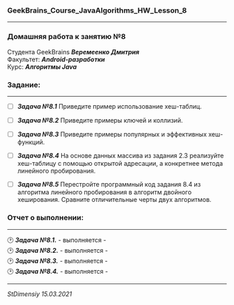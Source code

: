 ### GeekBrains_Course_JavaAlgorithms_HW_Lesson_8
---
### Домашняя работа к занятию №8
Студента GeekBrains ***Веремеенко Дмитрия***    
Факультет: ***Android-разработки***    
Курс: ***Алгоритмы Java***
### Задание:
---
- [ ] ***Задача №8.1***	Приведите пример использование хеш-таблиц.
- [ ] ***Задача №8.2***	Приведите примеры ключей и коллизий.
- [ ] ***Задача №8.3***	Приведите примеры популярных и эффективных хеш-функций.
- [ ] ***Задача №8.4***	На основе данных массива из задания 2.3 реализуйте хеш-таблицу с помощью открытой адресации, 
  а конкретнее метода линейного пробирования.
- [ ] ***Задача №8.5***	Перестройте программный код задания 8.4 из алгоритма линейного пробирования в алгоритм двойного хеширования.
  Сравните отличительные черты двух алгоритмов.
  

### Отчет о выполнении:
---    
:clock2: ***Задача №8.1.*** - выполняется -   
:clock2: ***Задача №8.2.*** - выполняется -         
:clock2: ***Задача №8.3.*** - выполняется -         
:clock2: ***Задача №8.4.*** - выполняется -    

      
---   

*StDimensiy 15.03.2021*
